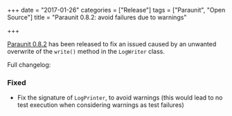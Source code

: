 +++
date = "2017-01-26"
categories = ["Release"]
tags = ["Paraunit", "Open Source"]
title = "Paraunit 0.8.2: avoid failures due to warnings"

+++

[Paraunit 0.8.2](https://github.com/facile-it/paraunit/releases/tag/0.8.2) has been released to fix an issued caused by an unwanted overwrite of the `write()` method in the `LogWriter` class. 
<!--more-->
Full changelog:

### Fixed

* Fix the signature of `LogPrinter`, to avoid warnings (this would lead to no test execution when considering warnings as test failures)
